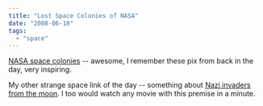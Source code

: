```yaml
---
title: "Lost Space Colonies of NASA"
date: "2008-06-18"
tags: 
  - "space"
---
```


[NASA space colonies](http://blog.wired.com/wiredscience/2008/06/the-lost-space.html) -- awesome, I remember these pix from back in the day, very inspiring.

My other strange space link of the day -- something about [Nazi invaders from the moon](http://blog.jonudell.net/2008/06/03/a-conversation-with-john-buckman-about-nazi-invaders-from-the-moon-and-other-things/). I too would watch any movie with this premise in a minute.
